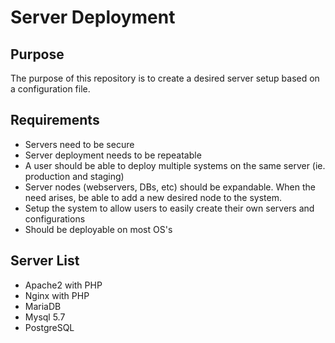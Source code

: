 # Server Deployment

## Purpose
The purpose of this repository is to create a desired server setup based on a configuration file.

## Requirements
* Servers need to be secure
* Server deployment needs to be repeatable
* A user should be able to deploy multiple systems on the same server (ie. production and staging)
* Server nodes (webservers, DBs, etc) should be expandable.   When the need arises, be able to add a new desired node to the system.
* Setup the system to allow users to easily create their own servers and configurations
* Should be deployable on most OS's

## Server List
* Apache2 with PHP
* Nginx with PHP
* MariaDB
* Mysql 5.7
* PostgreSQL
